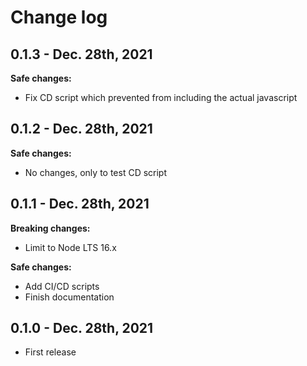 # Change log

## 0.1.3 - Dec. 28th, 2021

**Safe changes:**

- Fix CD script which prevented from including the actual javascript

## 0.1.2 - Dec. 28th, 2021

**Safe changes:**

- No changes, only to test CD script

## 0.1.1 - Dec. 28th, 2021

**Breaking changes:**

- Limit to Node LTS 16.x

**Safe changes:**

- Add CI/CD scripts
- Finish documentation

## 0.1.0 - Dec. 28th, 2021

- First release
